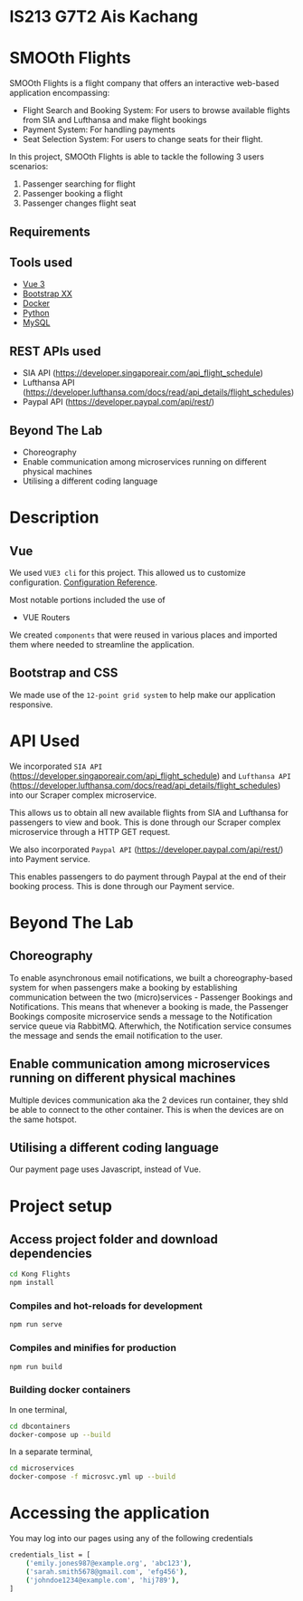 # IS213 G7T2 Ais Kachang
# SMOOth Flights
SMOOth Flights is a flight company that offers an interactive web-based application encompassing:
- Flight Search and Booking System: For users to browse available flights from SIA and Lufthansa and make flight bookings
- Payment System: For handling payments 
- Seat Selection System: For users to change seats for their flight.

In this project, SMOOth Flights is able to tackle the following 3 users scenarios:
1. Passenger searching for flight
2. Passenger booking a flight
3. Passenger changes flight seat

## Requirements

## Tools used
- [Vue 3](https://vuejs.org/guide/introduction.html)
- [Bootstrap XX](https://getbootstrap.com/docs/5.3/getting-started/introduction/)
- [Docker](https://www.docker.com/get-started/)
- [Python](https://www.python.org/about/gettingstarted/)
- [MySQL](https://dev.mysql.com/doc/workbench/en/wb-intro.html)

## REST APIs used
- SIA API (https://developer.singaporeair.com/api_flight_schedule)
- Lufthansa API (https://developer.lufthansa.com/docs/read/api_details/flight_schedules) 
- Paypal API (https://developer.paypal.com/api/rest/)

## Beyond The Lab
- Choreography
- Enable communication among microservices running on different physical machines
- Utilising a different coding language

# Description

## Vue
We used `VUE3 cli` for this project. This allowed us to customize configuration. [Configuration Reference](https://cli.vuejs.org/config/).

Most notable portions included the use of 
- VUE Routers

We created `components` that were reused in various places and imported them where needed to streamline the application.  

## Bootstrap and CSS
We made use of the `12-point grid system` to help make our application responsive. 

# API Used
We incorporated `SIA API` (https://developer.singaporeair.com/api_flight_schedule) and `Lufthansa API` (https://developer.lufthansa.com/docs/read/api_details/flight_schedules) into our Scraper complex microservice.

This allows us to obtain all new available flights from SIA and Lufthansa for passengers to view and book. This is done through our Scraper complex microservice through a HTTP GET request. 

We also incorporated `Paypal API` (https://developer.paypal.com/api/rest/) into Payment service.

This enables passengers to do payment through Paypal at the end of their booking process. This is done through our Payment service. 

# Beyond The Lab

## Choreography
To enable asynchronous email notifications, we built a choreography-based system for when passengers make a booking by establishing communication between the two (micro)services - Passenger Bookings and Notifications. This means that whenever a booking is made,  the Passenger Bookings composite microservice sends a message to the Notification service queue via RabbitMQ. Afterwhich, the Notification service consumes the message and sends the email notification to the user. 

## Enable communication among microservices running on different physical machines
Multiple devices communication aka the 2 devices run container, they shld be able to connect to the other container. This is when the devices are on the same hotspot.

## Utilising a different coding language
Our payment page uses Javascript, instead of Vue.

# Project setup
## Access project folder and download dependencies

```sh
cd Kong Flights
npm install
```

### Compiles and hot-reloads for development
```sh
npm run serve
```

### Compiles and minifies for production
```sh
npm run build
```

### Building docker containers
In one terminal, 
```sh
cd dbcontainers
docker-compose up --build
```
In a separate terminal,
```sh
cd microservices
docker-compose -f microsvc.yml up --build
```

# Accessing the application
You may log into our pages using any of the following credentials
```sh
credentials_list = [
    ('emily.jones987@example.org', 'abc123'),
    ('sarah.smith5678@gmail.com', 'efg456'),
    ('johndoe1234@example.com', 'hij789'),
]
```




